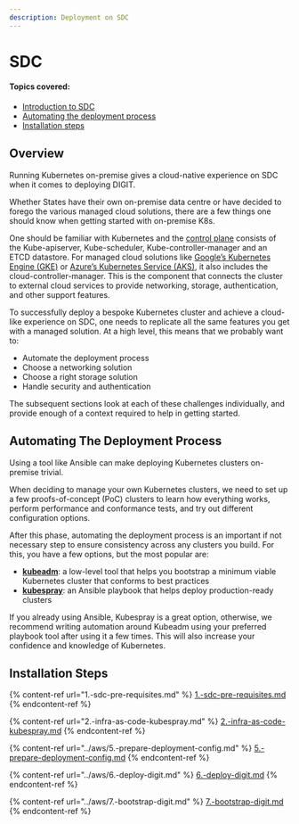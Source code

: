 ```yaml
---
description: Deployment on SDC
---
```


# SDC

#### Topics covered:

* [Introduction to SDC](./#overview)
* [Automating the deployment process](./#automating-the-deployment-process)
* [Installation steps](./#installation-steps)

## Overview

Running Kubernetes on-premise gives a cloud-native experience on SDC when it comes to deploying DIGIT.

Whether States have their own on-premise data centre or have decided to forego the various managed cloud solutions, there are a few things one should know when getting started with on-premise K8s.

One should be familiar with Kubernetes and the [control plane](https://kubernetes.io/docs/concepts/overview/components/#master-components) consists of the Kube-apiserver, Kube-scheduler, Kube-controller-manager and an ETCD datastore. For managed cloud solutions like [Google’s Kubernetes Engine (GKE)](https://cloud.google.com/kubernetes-engine/) or [Azure’s Kubernetes Service (AKS)](https://azure.microsoft.com/en-us/services/kubernetes-service/), it also includes the cloud-controller-manager. This is the component that connects the cluster to external cloud services to provide networking, storage, authentication, and other support features.

To successfully deploy a bespoke Kubernetes cluster and achieve a cloud-like experience on SDC, one needs to replicate all the same features you get with a managed solution. At a high level, this means that we probably want to:

* Automate the deployment process
* Choose a networking solution
* Choose a right storage solution
* Handle security and authentication

The subsequent sections look at each of these challenges individually, and provide enough of a context required to help in getting started.

## Automating The Deployment Process

Using a tool like Ansible can make deploying Kubernetes clusters on-premise trivial.

When deciding to manage your own Kubernetes clusters, we need to set up a few proofs-of-concept (PoC) clusters to learn how everything works, perform performance and conformance tests, and try out different configuration options.

After this phase, automating the deployment process is an important if not necessary step to ensure consistency across any clusters you build. For this, you have a few options, but the most popular are:

* [**kubeadm**](https://kubernetes.io/docs/reference/setup-tools/kubeadm/kubeadm/): a low-level tool that helps you bootstrap a minimum viable Kubernetes cluster that conforms to best practices
* [**kubespray**](https://github.com/kubernetes-sigs/kubespray): an Ansible playbook that helps deploy production-ready clusters

If you already using Ansible, Kubespray is a great option, otherwise, we recommend writing automation around Kubeadm using your preferred playbook tool after using it a few times. This will also increase your confidence and knowledge of Kubernetes.

## Installation Steps

{% content-ref url="1.-sdc-pre-requisites.md" %}
[1.-sdc-pre-requisites.md](1.-sdc-pre-requisites.md)
{% endcontent-ref %}

{% content-ref url="2.-infra-as-code-kubespray.md" %}
[2.-infra-as-code-kubespray.md](2.-infra-as-code-kubespray.md)
{% endcontent-ref %}

{% content-ref url="../aws/5.-prepare-deployment-config.md" %}
[5.-prepare-deployment-config.md](../aws/5.-prepare-deployment-config.md)
{% endcontent-ref %}

{% content-ref url="../aws/6.-deploy-digit.md" %}
[6.-deploy-digit.md](../aws/6.-deploy-digit.md)
{% endcontent-ref %}

{% content-ref url="../aws/7.-bootstrap-digit.md" %}
[7.-bootstrap-digit.md](../aws/7.-bootstrap-digit.md)
{% endcontent-ref %}



